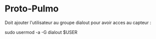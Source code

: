 # Proto-Pulmo

Doit ajouter l'utilisateur au groupe dialout pour avoir acces au capteur : 

sudo usermod -a -G dialout $USER